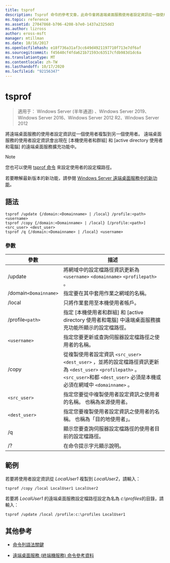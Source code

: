 ```yaml
---
title: tsprof
description: Tsprof 命令的參考文章，此命令會將遠端桌面服務使用者設定資訊從一個使用者複製到另一個使用者。
ms.topic: reference
ms.assetid: 27047868-b706-4208-b7e0-1437a2325dd3
ms.author: lizross
author: eross-msft
manager: mtillman
ms.date: 10/16/2017
ms.openlocfilehash: e18f736a31af3cc649d4921197710f713e7df6af
ms.sourcegitcommit: f45640cf4fda621b71593c63517cfdb983d1dc6a
ms.translationtype: MT
ms.contentlocale: zh-TW
ms.lasthandoff: 10/17/2020
ms.locfileid: "92156347"
---
```

# <a name="tsprof"></a>tsprof

> 適用于： Windows Server (半年通道) 、Windows Server 2019、Windows Server 2016、Windows Server 2012 R2、Windows Server 2012

將遠端桌面服務的使用者設定資訊從一個使用者複製到另一個使用者。 遠端桌面服務的使用者設定資訊會出現在 [本機使用者和群組] 和 [active directory 使用者和電腦] 的遠端桌面服務擴充功能中。

> [!NOTE]
> 您也可以使用 [tsprof 命令](tsprof.md) 來設定使用者的設定檔路徑。
>
> 若要瞭解最新版本的新功能，請參閱 [Windows Server 遠端桌面服務中的新功能](/previous-versions/windows/it-pro/windows-server-2012-r2-and-2012/dn283323(v=ws.11))。

## <a name="syntax"></a>語法

```
tsprof /update {/domain:<Domainname> | /local} /profile:<path> <username>
tsprof /copy {/domain:<Domainname> | /local} [/profile:<path>] <src_user> <dest_user>
tsprof /q {/domain:<Domainname> | /local} <username>
```

### <a name="parameters"></a>參數

| 參數 | 描述 |
|--|--|
| /update | 將網域中的設定檔路徑資訊更新為 `<username>` `<domainname>` `<profilepath>` 。 |
| /domain`<Domainname>` | 指定要在其中套用作業之網域的名稱。 |
| /local | 只將作業套用至本機使用者帳戶。 |
| /profile`<path>` | 指定 [本機使用者和群組] 和 [active directory 使用者和電腦] 中遠端桌面服務擴充功能所顯示的設定檔路徑。 |
| `<username>` | 指定您要更新或查詢伺服器設定檔路徑之使用者的名稱。 |
| /copy | 從複製使用者設定資訊 `<src_user>` `<dest_user>` ，並將的設定檔路徑資訊更新為 `<dest_user>` `<profilepath>` 。 `<src_user>`和都 `<dest_user>` 必須是本機或必須在網域中 `<domainname>` 。 |
| `<src_user>` | 指定您要從中複製使用者設定資訊之使用者的名稱。 也稱為來源使用者。 |
| `<dest_user>` | 指定您要複製使用者設定資訊之使用者的名稱。 也稱為「目的地使用者」。 |
| /q | 顯示您要查詢伺服器設定檔路徑的使用者目前的設定檔路徑。 |
| /? | 在命令提示字元顯示說明。 |

## <a name="examples"></a>範例

若要將使用者設定資訊從 *LocalUser1* 複製到 *LocalUser2*，請輸入：

```
tsprof /copy /local LocalUser1 LocalUser2
```

若要將 *LocalUser1* 的遠端桌面服務設定檔路徑設定為名為 *c:\profiles*的目錄，請輸入：

```
tsprof /update /local /profile:c:\profiles LocalUser1
```

## <a name="additional-references"></a>其他參考

- [命令列語法關鍵](command-line-syntax-key.md)

- [遠端桌面服務 (終端機服務) 命令參考資料](remote-desktop-services-terminal-services-command-reference.md)
